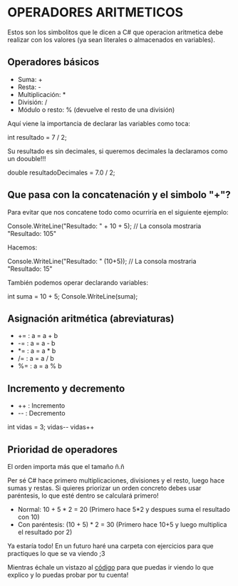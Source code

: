 # OPERADORES ARITMETICOS

Estos son los simbolitos que le dicen a C# que operacion aritmetica debe realizar con los valores (ya sean literales o almacenados en variables).

## Operadores básicos

- Suma: +
- Resta: - 
- Multiplicación: *
- División: /
- Módulo o resto: % (devuelve el resto de una división)

Aquí viene la importancia de declarar las variables como toca:

int resultado = 7 / 2;

Su resultado es sin decimales, si queremos decimales la declaramos como un doouble!!!

double resultadoDecimales = 7.0 / 2;

## Que pasa con la concatenación y el simbolo "+"?

Para evitar que nos concatene todo como ocurriría en el siguiente ejemplo:

Console.WriteLine("Resultado: " + 10 + 5);
// La consola mostraria "Resultado: 105"

Hacemos:

Console.WriteLine("Resultado: " (10+5));
// La consola mostraria "Resultado: 15"

También podemos operar declarando variables:

int suma = 10 + 5;
Console.WriteLine(suma);

## Asignación aritmética (abreviaturas)

- += : a = a + b 
- -= : a = a - b
- *= : a = a * b
- /= : a = a / b
- %= : a = a % b

## Incremento y decremento

- ++ : Incremento
- -- : Decremento

int vidas = 3;
vidas--
vidas++

## Prioridad de operadores

El orden importa más que el tamaño ñ.ñ

Per sé C# hace primero multiplicaciones, divisiones y el resto, luego hace sumas y restas. Si quieres priorizar un orden concreto debes usar paréntesis, lo que esté dentro se calculará primero!

- Normal: 10 + 5 * 2 = 20 (Primero hace 5*2 y despues suma el resultado con 10)
- Con paréntesis: (10 + 5) * 2 = 30 (Primero hace 10+5 y luego multiplica el resultado por 2)

Ya estaría todo! En un futuro haré una carpeta con ejercicios para que practiques lo que se va viendo ;3

Mientras échale un vistazo al [código](./operadoresAritmeticos/operadoresAritmeticos/Program.cs) para que puedas ir viendo lo que explico y lo puedas probar por tu cuenta!